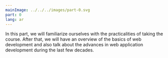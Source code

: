 ```yaml
---
mainImage: ../../../images/part-0.svg
part: 0
lang: ar
---
```


<div class="intro">

In this part, we will familiarize ourselves with the practicalities of taking the course. After that, we will have an overview of the basics of web development and also talk about the advances in web application development during the last few decades.

</div>
